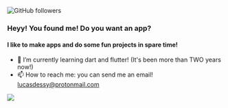 ![GitHub followers](https://img.shields.io/github/followers/lucasdessy?style=social)
### Heyy! You found me! Do you want an app?
#### I like to make apps and do some fun projects in spare time!
- 🌱 I’m currently learning dart and flutter! (It's been more than TWO years now!)
- 📫 How to reach me: you can send me an email! [lucasdessy@protonmail.com](mailto:lucasdessy@protonmail.com)


<img align="center" src="https://github-readme-stats.vercel.app/api/top-langs/?username=lucasdessy&count_private=true&hide=css&layout=compact&theme=tokyonight&langs_count=4" />
